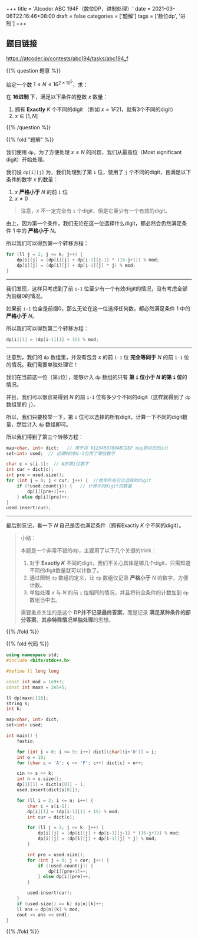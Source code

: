 +++
title = 'Atcoder ABC 194F（数位DP，进制处理）'
date = 2021-03-06T22:16:46+08:00
draft = false
categories = ['题解']
tags = ['数位dp', '进制']
+++


## 题目链接
https://atcoder.jp/contests/abc194/tasks/abc194_f

{{% question 题意 %}}

给定一个数 $1\leq N \leq 16^{2\times10^5}$，求：

在 **16进制** 下，满足以下条件的整数 $x$ 数量：

1. 拥有 **Exactly** $K$ 个不同的digit （例如 $x = 1F21$，就有3个不同的digit）
2. $x \in [1,N]$

{{% /question %}}

{{% fold "题解" %}}

我们使用 `dp`，为了方便处理 $x \leq N$ 的问题，我们从最高位（Most significant digit）开始处理。

我们设 `dp[i][j]` 为，我们处理到了第 `i` 位，使用了 `j` 个不同的digit，且满足以下条件的数字 $x$ 的数量：

1. $x$ **严格小于** $N$ 的前 `i` 位
2. $x \neq 0$ 

> 注意，$x$ 不一定完全有 `i` 个digit，但是它至少有一个有效的digit。

由上，因为第一个条件，我们无论在这一位选择什么digit，都必然会仍然满足条件 $1$ 中的 **严格小于** $N$。

所以我们可以得到第一个转移方程：

```cpp
for (ll j = 2; j <= k; j++) {
    dp[i][j] = (dp[i][j] + dp[i-1][j-1] * (16-j+1)) % mod;
    dp[i][j] = (dp[i][j] + dp[i-1][j] * j) % mod;
}
```

<hr>

我们发现，这样只考虑到了前 `i-1` 位至少有一个有效digit的情况，没有考虑全部为前缀0的情况。

如果前 `i-1` 位全是前缀0，那么无论在这一位选择任何数，都必然满足条件 $1$ 中的 **严格小于** $N$。

所以我们可以得到第二个转移方程：

```cpp
dp[i][1] = (dp[i-1][1] + 15) % mod;
```

<hr>

注意到，我们的 `dp` 数组里，并没有包含 $x$ 的前 `i-1` 位 **完全等同于** $N$ 的前 `i-1` 位的情况。我们需要单独处理它！

我们在当前这一位（第`i`位），能够计入 `dp` 数组的只有 **第 `i` 位小于 $N$ 的第 `i` 位**的情况。

并且，我们可以很容易得到 $N$ 的前 `i-1` 位有多少个不同的digit（这样就得到了 `dp` 数组里的 `j`）。

所以，我们只要枚举一下，第 `i` 位可以选择的所有digit，计算一下不同的digit数量，然后计入 `dp` 数组即可。

所以我们得到了第三个转移方程：

```cpp
map<char, int> dict;   // 用于将 0123456789ABCDEF map到对应的int
set<int> used;  // 记录N的前i-1位用了哪些数字

char c = s[i-1];  // N的第i位数字
int cur = dict[c];
int pre = used.size();
for (int j = 0; j < cur; j++) {  //枚举所有可以选择的digit
    if (!used.count(j)) {   // 计算不同digit的数量
        dp[i][pre+1]++;
    } else dp[i][pre]++;
}
used.insert(cur);
```

<hr>

最后别忘记，看一下 $N$ 自己是否也满足条件（拥有Exactly $K$ 个不同的digit）。

> 小结：
> 
> 本题是一个非常不错的dp，主要用了以下几个关键的trick：
> 1. 对于 **Exactly $K$** 不同的digit，我们不关心具体是哪几个digit，只需知道不同的digit数量就可以计数了。
> 2. 通过限制 `dp` 数组的定义，让 `dp` 数组仅记录 **严格小于** $N$ 的数字，方便计数。
> 3. 单独处理 $x$ 与 $N$ 的前 `i` 位相同的情况，并且将符合条件的计数加到 `dp` 数组当中去。
> 
> 需要重点关注的是这个 **DP并不记录最终答案**，而是记录 **满足某种条件的部分答案**，**其余特殊情况单独处理**的思想。

{{% /fold %}}

{{% fold 代码 %}}
```cpp
using namespace std;
#include <bits/stdc++.h>

#define ll long long

const int mod = 1e9+7;
const int maxn = 2e5+5;

ll dp[maxn][18];
string s;
int k;

map<char, int> dict;
set<int> used;

int main() {
    fastio;

    for (int i = 0; i <= 9; i++) dict[(char)(i+'0')] = i;
    int o = 10;
    for (char c = 'A'; c <= 'F'; c++) dict[c] = o++;

    cin >> s >> k;
    int n = s.size();
    dp[1][1] = dict[s[0]] - 1;
    used.insert(dict[s[0]]);

    for (ll i = 2; i <= n; i++) {
        char c = s[i-1];
        dp[i][1] = (dp[i-1][1] + 15) % mod;
        int cur = dict[c];

        for (ll j = 2; j <= k; j++) {
            dp[i][j] = (dp[i][j] + dp[i-1][j-1] * (16-j+1)) % mod;
            dp[i][j] = (dp[i][j] + dp[i-1][j] * j) % mod;
        }

        int pre = used.size();
        for (int j = 0; j < cur; j++) {
            if (!used.count(j)) {
                dp[i][pre+1]++;
            } else dp[i][pre]++;
        }

        used.insert(cur);
    }
    if (used.size() == k) dp[n][k]++;
    ll ans = dp[n][k] % mod;
    cout << ans << endl;
}
```
{{% /fold %}}
